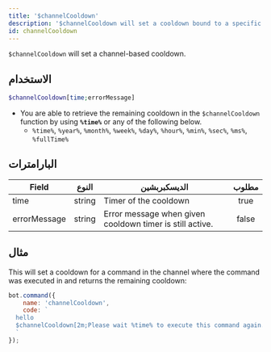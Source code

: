 ```yaml
---
title: '$channelCooldown'
description: '$channelCooldown will set a cooldown bound to a specific channel after execution of the command.'
id: channelCooldown
---
```


`$channelCooldown` will set a channel-based cooldown.

## الاستخدام

```php
$channelCooldown[time;errorMessage]
```

* You are able to retrieve the remaining cooldown in the `$channelCooldown` function by using **`%time%`** or any of the following below.
    * `%time%`, `%year%`, `%month%`, `%week%`, `%day%`, `%hour%`, `%min%`, `%sec%`, `%ms%`, `%fullTime%`

## البارامترات

| Field        | النوع  | الديسكبربشين                                             | مطلوب |
| ------------ | ------ | -------------------------------------------------------- |:-----:|
| time         | string | Timer of the cooldown                                    | true  |
| errorMessage | string | Error message when given cooldown timer is still active. | false |

## مثال

This will set a cooldown for a command in the channel where the command was executed in and returns the remaining cooldown:

```javascript
bot.command({
    name: 'channelCooldown',
    code: `
  hello
  $channelCooldown[2m;Please wait %time% to execute this command again.]
  `
});
```
